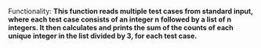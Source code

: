 Functionality: **This function reads multiple test cases from standard input, where each test case consists of an integer n followed by a list of n integers. It then calculates and prints the sum of the counts of each unique integer in the list divided by 3, for each test case.**
